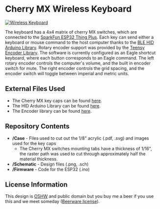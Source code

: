 Cherry MX Wireless Keyboard
=======

[![Wireless Keyboard](https://cdn.sparkfun.com/r/500-500/assets/home_page_posts/3/3/4/5/BLEkeyboard.jpg)](https://cdn.sparkfun.com/assets/home_page_posts/3/3/4/5/BLEkeyboard.jpg)

The keyboard has a 4x4 matrix of cherry MX switches, which are connected to the [SparkFun ESP32 Thing Plus](https://www.sparkfun.com/products/15663). Each key can send either a keyboard or mouse command to the host computer thanks to the [BLE HID Arduino Library](https://github.com/T-vK/ESP32-BLE-Keyboard). Rotary encoder support was provided by the [Teensy Encoder Library](https://www.pjrc.com/teensy/td_libs_Encoder.html). The software is currently configured as an Eagle shortcut keyboard, where each button corresponds to an Eagle command. The left rotary encoder controls the computer's volume, and the built in encoder switch for mute. The right encoder controls the grid spacing, and the encoder switch will toggle between imperial and metric units.

External Files Used
-------------------

 * The Cherry MX key caps can be found [here](https://www.sparkfun.com/products/15307).
 * The HID Arduino Library can be found [here](https://github.com/NicoHood/HID).
 * The Encoder library can be found [here](https://www.pjrc.com/teensy/td_libs_Encoder.html).

Repository Contents
-------------------

* **/Case** - Files used to cut out the 1/8" acrylic (.pdf, .svg) and images used for the key caps
    * The Cherry MX switches mounting tabs have a thickness of 1/16", the raster path was used to cut through approximately half the material thickness.
* **/Schematic** - Design files (.png, .sch)
* **/Firmware** - Code for the ESP32 (.ino)

License Information
-------------------

This design is [OSHW](http://www.oshwa.org/definition/) and public domain but you buy me a beer if you use this and we meet someday ([Beerware license](http://en.wikipedia.org/wiki/Beerware)).